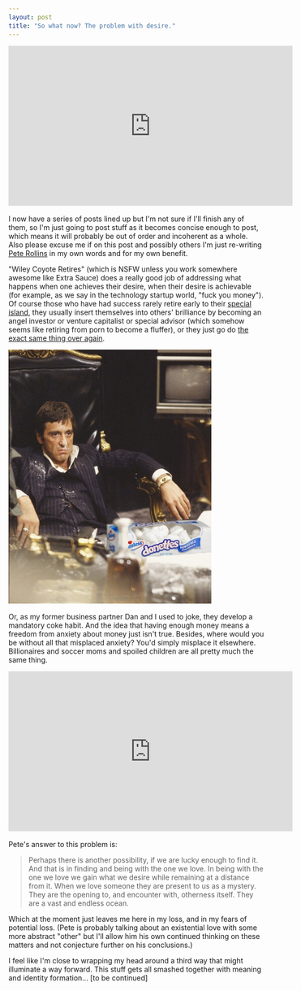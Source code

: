 ```yaml
---
layout: post
title: "So what now? The problem with desire."
---
```


<iframe width="560" height="315" src="https://www.youtube-nocookie.com/embed/HWG6VW9pkE4" title="YouTube video player" frameborder="0" allow="accelerometer; autoplay; clipboard-write; encrypted-media; gyroscope; picture-in-picture" allowfullscreen></iframe>

I now have a series of posts lined up but I'm not sure if I'll finish any of them, so I'm just going to post stuff as it becomes concise enough to post, which means it will probably be out of order and incoherent as a whole. Also please excuse me if on this post and possibly others I'm just re-writing [Pete Rollins](https://peterrollins.com/) in my own words and for my own benefit.

"Wiley Coyote Retires" (which is NSFW unless you work somewhere awesome like Extra Sauce) does a really good job of addressing what happens when one achieves their desire, when their desire is achievable (for example, as we say in the technology startup world, "fuck you money"). Of course those who have had success rarely retire early to their [special island](http://www.youtube.com/watch?v=gqjGPIYJsh0), they usually insert themselves into others' brilliance by becoming an angel investor or venture capitalist or special advisor (which somehow seems like retiring from porn to become a fluffer), or they just go do [the exact same thing over again](http://denniscrowley.com/). 

![](/assets/2011/10/7TL4.jpg)

Or, as my former business partner Dan and I used to joke, they develop a mandatory coke habit. And the idea that having enough money means a freedom from anxiety about money just isn't true. Besides, where would you be without all that misplaced anxiety? You'd simply misplace it elsewhere. Billionaires and soccer moms and spoiled children are all pretty much the same thing.

<iframe width="560" height="315" src="https://www.youtube-nocookie.com/embed/R8vJgYQU_lY" title="YouTube video player" frameborder="0" allow="accelerometer; autoplay; clipboard-write; encrypted-media; gyroscope; picture-in-picture" allowfullscreen></iframe>

Pete's answer to this problem is:

> Perhaps there is another possibility, if we are lucky enough to find it. And that is in finding and being with the one we love. In being with the one we love we gain what we desire while remaining at a distance from it. When we love someone they are present to us as a mystery. They are the opening to, and encounter with, otherness itself. They are a vast and endless ocean.

Which at the moment just leaves me here in my loss, and in my fears of potential loss. (Pete is probably talking about an existential love with some more abstract "other" but I'll allow him his own continued thinking on these matters and not conjecture further on his conclusions.)

I feel like I'm close to wrapping my head around a third way that might illuminate a way forward. This stuff gets all smashed together with meaning and identity formation... [to be continued]
